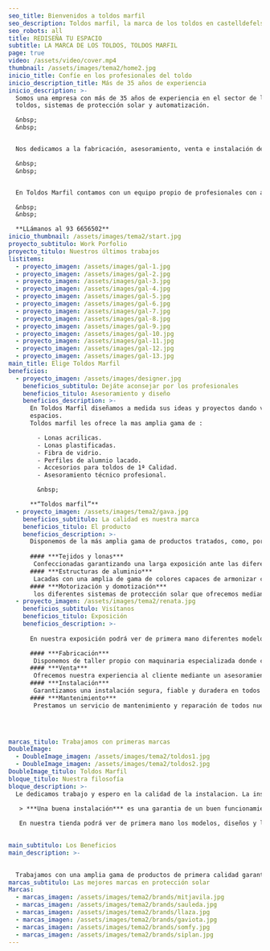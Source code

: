 ```yaml
---
seo_title: Bienvenidos a toldos marfil
seo_description: Toldos marfil, la marca de los toldos en castelldefels
seo_robots: all
title: REDISEÑA TU ESPACIO
subtitle: LA MARCA DE LOS TOLDOS, TOLDOS MARFIL
page: true
video: /assets/video/cover.mp4
thumbnail: /assets/images/tema2/home2.jpg
inicio_title: Confíe en los profesionales del toldo
inicio_description_title: Más de 35 años de experiencia
inicio_description: >-
  Somos una empresa con más de 35 años de experiencia en el sector de los
  toldos, sistemas de protección solar y automatización.	

  &nbsp;
  &nbsp;


  Nos dedicamos a la fabricación, asesoramiento, venta e instalación de todo tipo de toldos. Somos expertos en confección a medida con materiales de primera calidad.		

  &nbsp;
  &nbsp;


  En Toldos Marfil contamos con un equipo propio de profesionales con amplia experiencia en el sector, ofreciendo así un servicio personalizado a nuestros clientes de instalación y mantenimiento de nuestros productos.

  &nbsp;
  &nbsp;

  **LLámanos al 93 6656502**
inicio_thumbnail: /assets/images/tema2/start.jpg
proyecto_subtitulo: Work Porfolio
proyecto_titulo: Nuestros últimos trabajos
listitems:
  - proyecto_imagen: /assets/images/gal-1.jpg
  - proyecto_imagen: /assets/images/gal-2.jpg
  - proyecto_imagen: /assets/images/gal-3.jpg
  - proyecto_imagen: /assets/images/gal-4.jpg
  - proyecto_imagen: /assets/images/gal-5.jpg
  - proyecto_imagen: /assets/images/gal-6.jpg
  - proyecto_imagen: /assets/images/gal-7.jpg
  - proyecto_imagen: /assets/images/gal-8.jpg
  - proyecto_imagen: /assets/images/gal-9.jpg
  - proyecto_imagen: /assets/images/gal-10.jpg
  - proyecto_imagen: /assets/images/gal-11.jpg
  - proyecto_imagen: /assets/images/gal-12.jpg
  - proyecto_imagen: /assets/images/gal-13.jpg
main_title: Elige Toldos Marfil
beneficios:
  - proyecto_imagen: /assets/images/designer.jpg
    beneficios_subtitulo: Dejáte aconsejar por los profesionales
    beneficios_titulo: Asesoramiento y diseño
    beneficios_description: >-
      En Toldos Marfil diseñamos a medida sus ideas y proyectos dando vida a sus
      espacios. 
      Toldos marfil les ofrece la mas amplia gama de : 

        - Lonas acrilicas.
        - Lonas plastificadas.
        - Fibra de vidrio.
        - Perfiles de alumnio lacado.
        - Accesorios para toldos de 1ª Calidad.
        - Asesoramiento técnico profesional.

        &nbsp;

      **“Toldos marfil”**
  - proyecto_imagen: /assets/images/tema2/gava.jpg
    beneficios_subtitulo: La calidad es nuestra marca
    beneficios_titulo: El producto
    beneficios_description: >-
      Disponemos de la más amplia gama de productos tratados, como, por ejemplo:
        
      #### ***Tejidos y lonas***
       Confeccionadas garantizando una larga exposición ante las diferentes inclemencias climáticas.
      #### ***Estructuras de aluminio***
       Lacadas con una amplia de gama de colores capaces de armonizar con el entorno de su espacio.
      #### ***Motorización y domotización***
       los diferentes sistemas de protección solar que ofrecemos mediante control remoto, sensores de viento o sol y los más avanzados asistentes de voz disponibles en el mercado.
  - proyecto_imagen: /assets/images/tema2/renata.jpg
    beneficios_subtitulo: Visítanos
    beneficios_titulo: Exposición
    beneficios_description: >-
      
      En nuestra exposición podrá ver de primera mano diferentes modelos, sistemas de toldos y motorización. Desde nuestro taller confeccionamos y fabricamos nuestros propios productos.

      #### ***Fabricación***
       Disponemos de taller propio con maquinaria especializada donde confeccionamos y producimos todos nuestros artículos.
      #### ***Venta***
       Ofrecemos nuestra experiencia al cliente mediante un asesoramiento, diseño y servicio post-venta especializado.
      #### ***Instalación***
       Garantizamos una instalación segura, fiable y duradera en todos nuestros productos con materiales y profesionales cualificados.
      #### ***Mantenimiento***
       Prestamos un servicio de mantenimiento y reparación de todos nuestros productos para prolongar la vida útil de su toldo.


  

marcas_titulo: Trabajamos con primeras marcas 
DoubleImage:
  - DoubleImage_imagen: /assets/images/tema2/toldos1.jpg
  - DoubleImage_imagen: /assets/images/tema2/toldos2.jpg
DoubleImage_titulo: Toldos Marfil
bloque_titulo: Nuestra filosofía
bloque_description: >-
  Le dedicamos trabajo y espero en la calidad de la instalacion. La instalación solo se puede realizar por profesionales cualificados, ya que de otra forma el material adquirido no cubrirá las funciones deseadas .
  
   > ***Una buena instalación*** es una garantia de un buen funcionamiento.

   En nuestra tienda podrá ver de primera mano los modelos, diseños y los distintos dispositivos de motorización para los mismos.
   

main_subtitulo: Los Beneficios
main_description: >-
  

  Trabajamos con una amplia gama de productos de primera calidad garantizando una instalación adecuada mediante profesionales cualificados por la experiencia y la formación.
marcas_subtitulo: Las mejores marcas en protección solar
Marcas:
  - marcas_imagen: /assets/images/tema2/brands/mitjavila.jpg
  - marcas_imagen: /assets/images/tema2/brands/sauleda.jpg
  - marcas_imagen: /assets/images/tema2/brands/llaza.jpg
  - marcas_imagen: /assets/images/tema2/brands/gaviota.jpg
  - marcas_imagen: /assets/images/tema2/brands/somfy.jpg
  - marcas_imagen: /assets/images/tema2/brands/siplan.jpg
---
```

